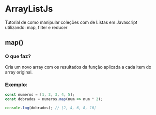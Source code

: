 # ArrayListJs
Tutorial de como manipular coleções com de Listas em Javascript utilizando: map, filter e reducer

## map()

### O que faz?

Cria um novo array com os resultados da função aplicada a cada item do array original.

### Exemplo:

```javascript
const numeros = [1, 2, 3, 4, 5];
const dobrados = numeros.map(num => num * 2);

console.log(dobrados); // [2, 4, 6, 8, 10]

